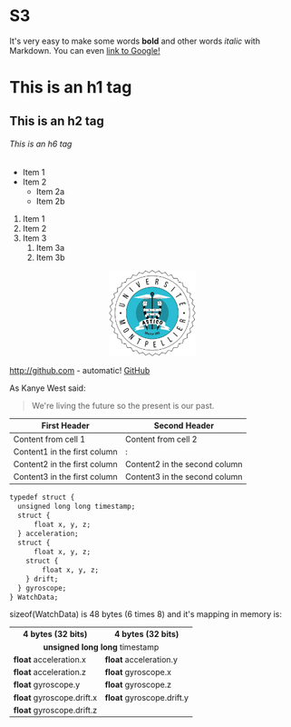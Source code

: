 # S3

It's very easy to make some words **bold** and other words *italic* with Markdown. You can even [link to Google!](http://google.com)



# This is an h1 tag
## This is an h2 tag
###### This is an h6 tag

* Item 1
* Item 2
  * Item 2a
  * Item 2b
  
1. Item 1
1. Item 2
1. Item 3
   1. Item 3a
   1. Item 3b

<p style="text-align:center;">
 <img src="Logo_AsTICo.png" width="30%">
</p>

http://github.com - automatic!
[GitHub](http://github.com)

As Kanye West said:
> We're living the future so
> the present is our past.

First Header | Second Header
------------ | -------------
Content from cell 1 | Content from cell 2
Content1 in the first column | :
Content2 in the first column | Content2 in the second column
Content3 in the first column | Content3 in the second column

```
typedef struct {
  unsigned long long timestamp;
  struct {
      float x, y, z;
  } acceleration;
  struct {
      float x, y, z;
    struct {
        float x, y, z;
    } drift;
  } gyroscope;
} WatchData;
```
sizeof(WatchData) is 48 bytes (6 times 8) and it's mapping in memory is:
 <table>
  <tr>
    <th>4 bytes (32 bits)</th>
    <th>4 bytes (32 bits)</th>
  </tr>
  <tr>
    <td align="center" colspan="2"><strong>unsigned long long</strong> timestamp</td>
  </tr>
  <tr>
    <td><strong>float</strong> acceleration.x</td>
    <td><strong>float</strong> acceleration.y</td>
  </tr>
  <tr>
    <td><strong>float</strong> acceleration.z</td>
    <td><strong>float</strong> gyroscope.x</td>
  </tr>
   <tr>
    <td><strong>float</strong> gyroscope.y</td>
    <td><strong>float</strong> gyroscope.z</td>
  </tr>
   <tr>
    <td><strong>float</strong> gyroscope.drift.x</td>
    <td><strong>float</strong> gyroscope.drift.y</td>
  </tr>
   <tr>
    <td><strong>float</strong> gyroscope.drift.z</td>
    <td></td>
  </tr>
</table> 
